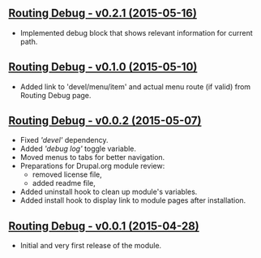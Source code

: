 [Routing Debug - v0.2.1 (2015-05-16)](https://github.com/davidlukac/routing_debug/releases/tag/v0.2.0)
--------------------------------------------------------------------------------
- Implemented debug block that shows relevant information for current path.

[Routing Debug - v0.1.0 (2015-05-10)](https://github.com/davidlukac/routing_debug/releases/tag/v0.1.0)
--------------------------------------------------------------------------------
- Added link to 'devel/menu/item' and actual menu route (if valid) from Routing
  Debug page.

[Routing Debug - v0.0.2 (2015-05-07)](https://github.com/davidlukac/routing_debug/releases/tag/v0.0.2)
--------------------------------------------------------------------------------
- Fixed _'devel'_ dependency.
- Added _'debug log'_ toggle variable.
- Moved menus to tabs for better navigation.
- Preparations for Drupal.org module review:
  - removed license file,
  - added readme file,
- Added uninstall hook to clean up module's variables.
- Added install hook to display link to module pages after installation.

[Routing Debug - v0.0.1 (2015-04-28)](https://github.com/davidlukac/routing_debug/releases/tag/v0.0.1)
--------------------------------------------------------------------------------
- Initial and very first release of the module.
